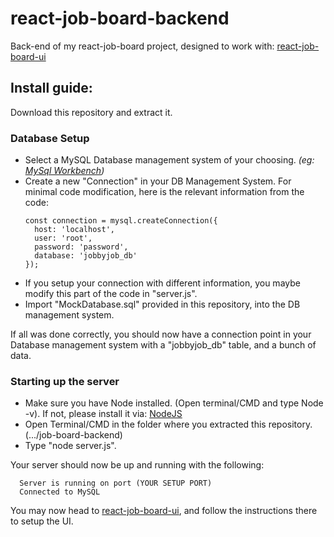 # react-job-board-backend
Back-end of my react-job-board project, designed to work with: [react-job-board-ui](https://github.com/CedricAOUN/react-job-board-ui)

## Install guide: 

Download this repository and extract it.

### Database Setup
- Select a MySQL Database management system of your choosing. *(eg: [MySql Workbench](https://www.mysql.com/products/workbench/))*
- Create a new "Connection" in your DB Management System. For minimal code modification, here is the relevant information from the code:
  ```
  const connection = mysql.createConnection({
    host: 'localhost', 
    user: 'root', 
    password: 'password', 
    database: 'jobbyjob_db' 
  });
  ```
- If you setup your connection with different information, you maybe modify this part of the code in "server.js".
- Import "MockDatabase.sql" provided in this repository, into the DB management system.

If all was done correctly, you should now have a connection point in your Database management system with a "jobbyjob_db" table, and a bunch of data.

### Starting up the server
- Make sure you have Node installed. (Open terminal/CMD and type Node -v). If not, please install it via: [NodeJS](https://nodejs.org/en/download)
- Open Terminal/CMD in the folder where you extracted this repository. (.../job-board-backend)
- Type "node server.js".

Your server should now be up and running with the following:
```
  Server is running on port (YOUR SETUP PORT)
  Connected to MySQL
```

You may now head to [react-job-board-ui](https://github.com/CedricAOUN/react-job-board-ui), and follow the instructions there to setup the UI.

